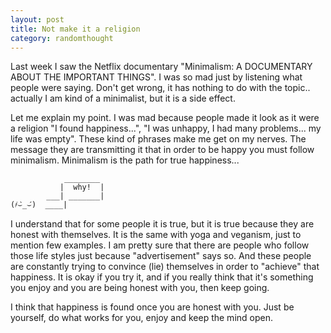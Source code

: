 ```yaml
---
layout: post
title: Not make it a religion
category: randomthought
---
```


Last week I saw the Netflix documentary "Minimalism: A DOCUMENTARY ABOUT THE IMPORTANT THINGS".
 I was so mad just by listening what people were saying. 
Don't get wrong, it has nothing to do with the topic.. actually I am kind of a minimalist, but it is  a side effect.

Let me explain my point.
I was mad because people made it look as it were a religion "I found happiness...", "I was unhappy, I had many problems... my life was empty". 
These kind of phrases make me get on my nerves.
The message they are transmitting it that in order to be happy you must follow minimalism.
Minimalism is the path for true happiness... 

```
            ________
           |  why!  |
        ___| _______|
(҂⌣̀_⌣́)  ____|
```

I understand that for some people it is true, but it is true because they are honest with themselves. 
It is the same with yoga and veganism, just to mention few examples. 
I am pretty sure that there are people who follow those life styles just because "advertisement" says so. 
And these people are constantly trying to convince (lie) themselves in order to "achieve" that happiness.
It is okay if you try it, and if you really think that it's something you enjoy and you are being honest with you, then keep going.

I think that happiness is found once you are honest with you. Just be yourself, do what works for you, enjoy and keep the mind open. 



